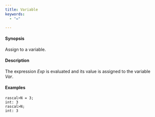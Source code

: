 ```yaml
---
title: Variable
keywords:
  - "="

---
```


#### Synopsis

Assign to a variable.

#### Description

The expression _Exp_ is evaluated and its value is assigned to the variable _Var_.

#### Examples


```rascal-shell
rascal>N = 3;
int: 3
rascal>N;
int: 3
```


